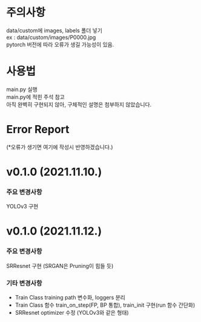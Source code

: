 # 주의사항
data/custom에 images, labels 폴더 넣기  
ex : data/custom/images/P0000.jpg  
pytorch 버전에 따라 오류가 생길 가능성이 있음.  

# 사용법
main.py 실행  
main.py에 적힌 주석 참고  
아직 완벽히 구현되지 않아, 구체적인 설명은 첨부하지 않았습니다. 

# Error Report
(*오류가 생기면 여기에 작성시 반영하겠습니다.)

# v0.1.0 (2021.11.10.)  
### 주요 변경사항
YOLOv3 구현

# v0.1.0 (2021.11.12.)  
### 주요 변경사항
SRResnet 구현 (SRGAN은 Pruning이 힘들 듯)
### 기타 변경사항
+ Train Class training path 변수화, loggers 분리  
+ Train Class 함수 train_on_step(FP, BP 통합), train_init 구현(run 함수 간단화)  
+ SRResnet optimizer 수정 (YOLOv3와 같은 형태)
